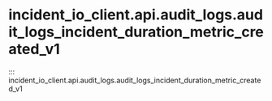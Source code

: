 # incident_io_client.api.audit_logs.audit_logs_incident_duration_metric_created_v1

::: incident_io_client.api.audit_logs.audit_logs_incident_duration_metric_created_v1